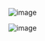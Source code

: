 ![image](https://github.com/b0BogKevin/SchoolClassProject/assets/98013419/26de98fe-5afc-4e2f-96f9-9b83780f3f0a)

![image](https://github.com/b0BogKevin/SchoolClassProject/assets/98013419/5c3670c7-b604-494d-8b70-7d688c29f2f2)

